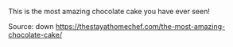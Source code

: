 This is the most amazing chocolate cake you have ever seen!


Source: down
https://thestayathomechef.com/the-most-amazing-chocolate-cake/